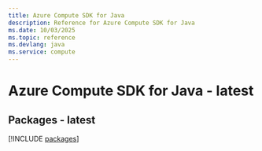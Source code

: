 ```yaml
---
title: Azure Compute SDK for Java
description: Reference for Azure Compute SDK for Java
ms.date: 10/03/2025
ms.topic: reference
ms.devlang: java
ms.service: compute
---
```

# Azure Compute SDK for Java - latest
## Packages - latest
[!INCLUDE [packages](compute-index.md)]